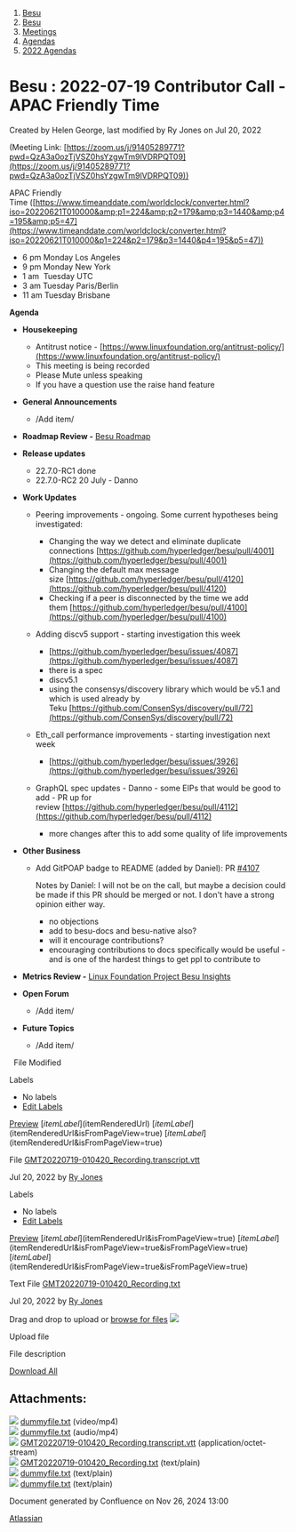 1. [Besu](index.html)
2. [Besu](Besu_22151173.html)
3. [Meetings](Meetings_22153838.html)
4. [Agendas](Agendas_22153868.html)
5. [2022 Agendas](2022-Agendas_22155133.html)

# Besu : 2022-07-19 Contributor Call - APAC Friendly Time

Created by Helen George, last modified by Ry Jones on Jul 20, 2022

(Meeting Link: ⁨[https://zoom.us/j/91405289771?pwd=QzA3a0ozTjVSZ0hsYzgwTm9lVDRPQT09](https://zoom.us/j/91405289771?pwd=QzA3a0ozTjVSZ0hsYzgwTm9lVDRPQT09))

APAC Friendly Time ([https://www.timeanddate.com/worldclock/converter.html?iso=20220621T010000&amp;p1=224&amp;p2=179&amp;p3=1440&amp;p4=195&amp;p5=47](https://www.timeanddate.com/worldclock/converter.html?iso=20220621T010000&p1=224&p2=179&p3=1440&p4=195&p5=47))

- 6 pm Monday Los Angeles
- 9 pm Monday New York
- 1 am  Tuesday UTC
- 3 am Tuesday Paris/Berlin
- 11 am Tuesday Brisbane

**Agenda**

- **Housekeeping**
  
  - Antitrust notice - [https://www.linuxfoundation.org/antitrust-policy/](https://www.linuxfoundation.org/antitrust-policy/)
  - This meeting is being recorded
  - Please Mute unless speaking
  - If you have a question use the raise hand feature
- **General Announcements**
  
  - /Add item/
- **Roadmap Review -** [Besu Roadmap](https://lf-hyperledger.atlassian.net/wiki/display/BESU/Roadmap)
- **Release updates**
  
  - 22.7.0-RC1 done
  - 22.7.0-RC2 20 July - Danno
- **Work Updates**
  
  - Peering improvements - ongoing. Some current hypotheses being investigated:
    
    - Changing the way we detect and eliminate duplicate connections [https://github.com/hyperledger/besu/pull/4001](https://github.com/hyperledger/besu/pull/4001)
    - Changing the default max message size [https://github.com/hyperledger/besu/pull/4120](https://github.com/hyperledger/besu/pull/4120)
    - Checking if a peer is disconnected by the time we add them [https://github.com/hyperledger/besu/pull/4100](https://github.com/hyperledger/besu/pull/4100)
  - Adding discv5 support - starting investigation this week
    
    - [https://github.com/hyperledger/besu/issues/4087](https://github.com/hyperledger/besu/issues/4087)
    - there is a spec
    - discv5.1
    - using the consensys/discovery library which would be v5.1 and which is used already by Teku [https://github.com/ConsenSys/discovery/pull/72](https://github.com/ConsenSys/discovery/pull/72)
  - Eth\_call performance improvements - starting investigation next week
    
    - [https://github.com/hyperledger/besu/issues/3926](https://github.com/hyperledger/besu/issues/3926)
  - GraphQL spec updates - Danno - some EIPs that would be good to add - PR up for review [https://github.com/hyperledger/besu/pull/4112](https://github.com/hyperledger/besu/pull/4112)
    
    - more changes after this to add some quality of life improvements
- **Other Business**
  
  - Add GitPOAP badge to README (added by Daniel): PR [#4107](https://github.com/hyperledger/besu/pull/4107)
    
    Notes by Daniel: I will not be on the call, but maybe a decision could be made if this PR should be merged or not. I don't have a strong opinion either way. 
    
    - no objections
    - add to besu-docs and besu-native also?
    - will it encourage contributions?
    - encouraging contributions to docs specifically would be useful - and is one of the hardest things to get ppl to contribute to
- **Metrics Review -** [Linux Foundation Project Besu Insights](https://insights.lfx.linuxfoundation.org/projects/hyperledger%2Fbesu/dashboard;quicktime=time_filter_3Y)
- **Open Forum**
  
  - /Add item/
- **Future Topics**
  
  - /Add item/

  File Modified

Labels

- No labels
- [Edit Labels](# "Edit Labels")

[Preview]() [$itemLabel]($itemRenderedUrl) [$itemLabel]($itemRenderedUrl&isFromPageView=true) [$itemLabel]($itemRenderedUrl&isFromPageView=true)

File [GMT20220719-010420\_Recording.transcript.vtt](attachments/22155735/22155743.vtt "Download")

Jul 20, 2022 by [Ry Jones](/wiki/people/557058:078cecfc-fb17-4d9a-8759-b5b74efa6850)

Labels

- No labels
- [Edit Labels](# "Edit Labels")

[Preview]() [$itemLabel]($itemRenderedUrl&isFromPageView=true) [$itemLabel]($itemRenderedUrl&isFromPageView=true&isFromPageView=true) [$itemLabel]($itemRenderedUrl&isFromPageView=true&isFromPageView=true)

Text File [GMT20220719-010420\_Recording.txt](attachments/22155735/22155744.txt "Download")

Jul 20, 2022 by [Ry Jones](/wiki/people/557058:078cecfc-fb17-4d9a-8759-b5b74efa6850)

Drag and drop to upload or [browse for files]() ![](images/icons/wait.gif)

Upload file

File description

[Download All](/wiki/download/all_attachments?pageId=22155735 "Download all the latest versions of attachments on this page as single zip file.")

## Attachments:

![](images/icons/bullet_blue.gif) [dummyfile.txt](attachments/22155735/22156993.txt) (video/mp4)  
![](images/icons/bullet_blue.gif) [dummyfile.txt](attachments/22155735/22156955.txt) (audio/mp4)  
![](images/icons/bullet_blue.gif) [GMT20220719-010420\_Recording.transcript.vtt](attachments/22155735/22155743.vtt) (application/octet-stream)  
![](images/icons/bullet_blue.gif) [GMT20220719-010420\_Recording.txt](attachments/22155735/22155744.txt) (text/plain)  
![](images/icons/bullet_blue.gif) [dummyfile.txt](attachments/22155735/22155742.txt) (text/plain)  
![](images/icons/bullet_blue.gif) [dummyfile.txt](attachments/22155735/22155741.txt) (text/plain)

Document generated by Confluence on Nov 26, 2024 13:00

[Atlassian](http://www.atlassian.com/)
